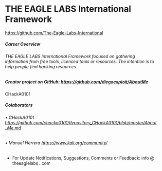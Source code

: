 # THE EAGLE LABS International Framework
https://github.com/The-Eagle-Labs-International

##### Career Overview 
###### THE EAGLE LABS International Framework focused on gathering information from free tools, licenced tools or resources. The intention is to help people find hacking resources.

#####  Creator project on GitHub: https://github.com/diegoexploit/AboutMe
CHackA0101 

##### Colaborators
###### •	CHackA0101                    https://github.com/chacka0101/Repository_CHackA0101/blob/master/About_Me.md
###### •	Manuel Herrera                https://www.kali.org/community/

- For Update Notifications, Suggestions, Comments or Feedback: info @ theeaglelabs . com
